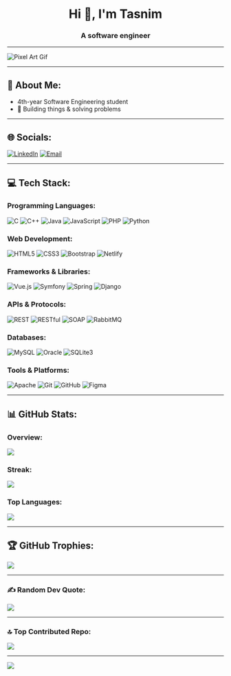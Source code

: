 
<h1 align="center">Hi 👋, I'm Tasnim</h1>
<h3 align="center">A software engineer</h3>

---

![Pixel Art Gif](https://images-wixmp-ed30a86b8c4ca887773594c2.wixmp.com/f/c83c004e-1370-4756-88e5-4071de797088/dhtuht1-2130e78f-655d-4524-a920-7c0277ccf856.gif?token=eyJ0eXAiOiJKV1QiLCJhbGciOiJIUzI1NiJ9.eyJzdWIiOiJ1cm46YXBwOjdlMGQxODg5ODIyNjQzNzNhNWYwZDQxNWVhMGQyNmUwIiwiaXNzIjoidXJuOmFwcDo3ZTBkMTg4OTgyMjY0MzczYTVmMGQ0MTVlYTBkMjZlMCIsIm9iaiI6W1t7InBhdGgiOiJcL2ZcL2M4M2MwMDRlLTEzNzAtNDc1Ni04OGU1LTQwNzFkZTc5NzA4OFwvZGh0dWh0MS0yMTMwZTc4Zi02NTVkLTQ1MjQtYTkyMC03YzAyNzdjY2Y4NTYuZ2lmIn1dXSwiYXVkIjpbInVybjpzZXJ2aWNlOmZpbGUuZG93bmxvYWQiXX0.I5zx4PAEUzfpK6NtDSrb6tCcp9qYRMpNta990Mtq31k)  

---


## 💫 About Me:
- 4th-year Software Engineering student  
- 🚀 Building things & solving problems  

---

## 🌐 Socials:
[![LinkedIn](https://img.shields.io/badge/LinkedIn-%230077B5.svg?logo=linkedin&logoColor=white)](https://www.linkedin.com/in/tasnim-ghanmi-9b8057293/) 
[![Email](https://img.shields.io/badge/Email-D14836?logo=gmail&logoColor=white)](mailto:tasnimghanmi02@gmail.com)

---

## 💻 Tech Stack:

### Programming Languages:
![C](https://img.shields.io/badge/c-%2300599C.svg?style=for-the-badge&logo=c&logoColor=white) 
![C++](https://img.shields.io/badge/c++-%2300599C.svg?style=for-the-badge&logo=c%2B%2B&logoColor=white) 
![Java](https://img.shields.io/badge/java-%23ED8B00.svg?style=for-the-badge&logo=openjdk&logoColor=white) 
![JavaScript](https://img.shields.io/badge/javascript-%23323330.svg?style=for-the-badge&logo=javascript&logoColor=%23F7DF1E) 
![PHP](https://img.shields.io/badge/php-%23777BB4.svg?style=for-the-badge&logo=php&logoColor=white) 
![Python](https://img.shields.io/badge/python-3670A0?style=for-the-badge&logo=python&logoColor=ffdd54)

### Web Development:
![HTML5](https://img.shields.io/badge/html5-%23E34F26.svg?style=for-the-badge&logo=html5&logoColor=white) 
![CSS3](https://img.shields.io/badge/css3-%231572B6.svg?style=for-the-badge&logo=css3&logoColor=white) 
![Bootstrap](https://img.shields.io/badge/bootstrap-%238511FA.svg?style=for-the-badge&logo=bootstrap&logoColor=white) 
![Netlify](https://img.shields.io/badge/netlify-%23000000.svg?style=for-the-badge&logo=netlify&logoColor=#00C7B7)

### Frameworks & Libraries:
![Vue.js](https://img.shields.io/badge/vuejs-%2335495E.svg?style=for-the-badge&logo=vuedotjs&logoColor=%234FC08D) <!-- Added Vue.js -->
![Symfony](https://img.shields.io/badge/symfony-%23000000.svg?style=for-the-badge&logo=symfony&logoColor=white) 
![Spring](https://img.shields.io/badge/spring-%236DB33F.svg?style=for-the-badge&logo=spring&logoColor=white) 
![Django](https://img.shields.io/badge/django-%23092E20.svg?style=for-the-badge&logo=django&logoColor=white) <!-- Added Django -->

### APIs & Protocols:
![REST](https://img.shields.io/badge/REST-%23000000.svg?style=for-the-badge&logo=rest&logoColor=white) <!-- Added REST -->
![RESTful](https://img.shields.io/badge/RESTful-%23000000.svg?style=for-the-badge&logo=rest&logoColor=white) <!-- Added RESTful -->
![SOAP](https://img.shields.io/badge/soap-%235C2D91.svg?style=for-the-badge&logo=w3c&logoColor=white) <!-- Added SOAP -->
![RabbitMQ](https://img.shields.io/badge/rabbitmq-%23FF6600.svg?style=for-the-badge&logo=rabbitmq&logoColor=white) <!-- Added RabbitMQ -->

### Databases:
![MySQL](https://img.shields.io/badge/mysql-4479A1.svg?style=for-the-badge&logo=mysql&logoColor=white) 
![Oracle](https://img.shields.io/badge/oracle-F80000?style=for-the-badge&logo=oracle&logoColor=white) 
![SQLite3](https://img.shields.io/badge/sqlite3-%2307405E.svg?style=for-the-badge&logo=sqlite&logoColor=white) <!-- Added SQLite3 -->

### Tools & Platforms:
![Apache](https://img.shields.io/badge/apache-%23D42029.svg?style=for-the-badge&logo=apache&logoColor=white) 
![Git](https://img.shields.io/badge/git-%23F05033.svg?style=for-the-badge&logo=git&logoColor=white) 
![GitHub](https://img.shields.io/badge/github-%23121011.svg?style=for-the-badge&logo=github&logoColor=white) 
![Figma](https://img.shields.io/badge/figma-%23F24E1E.svg?style=for-the-badge&logo=figma&logoColor=white) 

---

## 📊 GitHub Stats:

### Overview:
![](https://github-readme-stats.vercel.app/api?username=TasnimGhanmii&theme=dark&hide_border=false&include_all_commits=true&count_private=true)

### Streak:
![](https://github-readme-streak-stats.herokuapp.com/?user=TasnimGhanmii&theme=dark&hide_border=false)

### Top Languages:
![](https://github-readme-stats.vercel.app/api/top-langs/?username=TasnimGhanmii&theme=dark&hide_border=false&include_all_commits=true&count_private=true&layout=compact)

---

## 🏆 GitHub Trophies:
![](https://github-profile-trophy.vercel.app/?username=TasnimGhanmii&theme=radical&no-frame=false&no-bg=false&margin-w=4)

---

### ✍️ Random Dev Quote:
![](https://quotes-github-readme.vercel.app/api?type=vertical&theme=radical)

---

### 🔝 Top Contributed Repo:
![](https://github-contributor-stats.vercel.app/api?username=TasnimGhanmii&limit=5&theme=radical&combine_all_yearly_contributions=true)

---

[![](https://visitcount.itsvg.in/api?id=TasnimGhanmii&icon=0&color=0)](https://visitcount.itsvg.in)

<!-- Proudly created with GPRM ( https://gprm.itsvg.in ) -->
